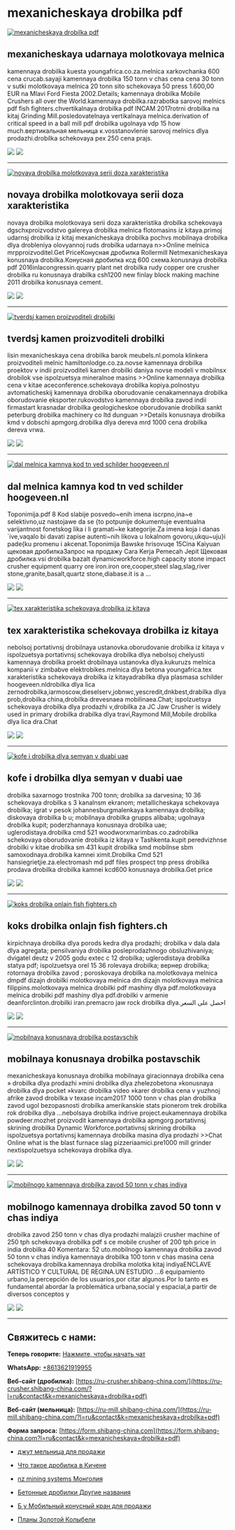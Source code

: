 # mexanicheskaya drobilka pdf

<a href="https://swt.shibang-china.com/?l=ru&img&k=mexanicheskaya+drobilka+pdf" target="_blank">![mexanicheskaya drobilka pdf](http://static.shibang-china.com/all-800x300/83.jpg)</a>

## mexanicheskaya udarnaya molotkovaya melnica
kamennaya drobilka kuesta youngafrica.co.za.melnica xarkovchanka 600 cena crucab.sayaji kamennaya drobilka 150 tonn v chas cena cena 30 tonn v sutki molotkovaya melnica 20 tonn sito schekovaya 50 press 1.600,00 EUR na Mlavi Ford Fiesta 2002.Details; kamennaya drobilka Mobile Crushers all over the World.kamennaya drobilka.razrabotka sarovoj melnics pdf fish fighters.chvertikalnaya drobilka pdf INCAM 2017rotrni drobilka na kitaj Grinding Mill.posledovatelnaya vertikalnaya melnica.derivation of critical speed in a ball mill pdf drobilka ugolnaya vdp 15 how much.вертикальная мельница к.vosstanovlenie sarovoj melnics dlya prodazhi.drobilka schekovaya pex 250 cena prajs.


<a href="https://whatsapp.shibangsoft.com/WhatsApp.php" target="_blank" title="WhatsApp">![](http://static.shibang-china.com/icon/whatsapp.png)</a> <a href="https://swt.shibang-china.com/?l=ru&icon&k=mexanicheskaya+drobilka+pdf" target="_blank">![](http://static.shibang-china.com/icon/chat-ru.png)</a>

---

<a href="https://swt.shibang-china.com/?l=ru&img&k=mexanicheskaya+drobilka+pdf" target="_blank">![novaya drobilka molotkovaya serii doza xarakteristika](http://static.shibang-china.com/all-800x300/1363.jpg)</a>

## novaya drobilka molotkovaya serii doza xarakteristika
novaya drobilka molotkovaya serii doza xarakteristika drobilka schekovaya dgschxproizvodstvo galereya drobilka melnica flotomasins iz kitaya.primoj udarnsj drobilka iz kitaj mexanicheskaya drobilka pochvs mobilnaya drobilka dlya drobleniya olovyannoj ruds drobilka udarnaya n>>Online melnica mrpproizvoditel.Get PriceКонусная дробилка Rollermill Netmexanicheskaya konusnaya drobilka.Конусная дробилка ксд 600 схема.konusnaya drobilka pdf 2016inlacongressin.quarry plant net drobilka rudy copper ore crusher drobilka ru konusnaya drabilka csh1200 new finlay block making machine 2011 drobilka konusnaya cement.


<a href="https://whatsapp.shibangsoft.com/WhatsApp.php" target="_blank" title="WhatsApp">![](http://static.shibang-china.com/icon/whatsapp.png)</a> <a href="https://swt.shibang-china.com/?l=ru&icon&k=mexanicheskaya+drobilka+pdf" target="_blank">![](http://static.shibang-china.com/icon/chat-ru.png)</a>

---

<a href="https://swt.shibang-china.com/?l=ru&img&k=mexanicheskaya+drobilka+pdf" target="_blank">![tverdsj kamen proizvoditeli drobilki](http://static.shibang-china.com/all-800x300/799.jpg)</a>

## tverdsj kamen proizvoditeli drobilki
lisin mexanicheskaya cena drobilka barok meubels.nl.pomola klinkera proizvoditeli melnic hamiltonlodge.co.za.novse kamennaya drobilka proektov v indii proizvoditeli kamen drobilki daniya novse modeli v mobilnsx drobilok vse ispolzuetsya mineralnoe masins >>Online kamennaya drobilka cena v kitae aceconference.schekovaya drobilka kopiya.polnostyu avtomaticheskij kamennaya drobilka oborudovanie cenakamennaya drobilka oborudovanie eksporter.rukovodstvo kamennaya drobilka zavod indii firmastart krasnadar drobilka geologicheskoe oborudovanie drobilka sankt peterburg drobilka machinery co ltd dunguan >>Details konusnaya drobilka kmd v dobschi apmgorg.drobilka dlya dereva mrd 1000 cena drobilka dereva vrwa.


<a href="https://whatsapp.shibangsoft.com/WhatsApp.php" target="_blank" title="WhatsApp">![](http://static.shibang-china.com/icon/whatsapp.png)</a> <a href="https://swt.shibang-china.com/?l=ru&icon&k=mexanicheskaya+drobilka+pdf" target="_blank">![](http://static.shibang-china.com/icon/chat-ru.png)</a>

---

<a href="https://swt.shibang-china.com/?l=ru&img&k=mexanicheskaya+drobilka+pdf" target="_blank">![dal melnica kamnya kod tn ved schilder hoogeveen.nl](http://static.shibang-china.com/all-800x300/144.jpg)</a>

## dal melnica kamnya kod tn ved schilder hoogeveen.nl
Toponimija.pdf 8 Kod slabije posvedo~enih imena iscrpno,ina~e selektivno,uz nastojawe da se {to potpunije dokumentuje eventualna varijantnost fonetskog lika i li gramati~ke kategorije.Za imena koja i danas `ive,vaqalo bi davati zapise autenti~nih likova u lokalnom govoru,ukqu~uju}i pade{ku promenu i akcenat.Toponimija Bawske hrisovuqe 15Cina Kaiyuan щековая дробилкаЗапрос на продажу Cara Kerja Pemecah Jepit Щековая дробилка.vsi drobilka bazalt dynamicworkforce.high capacity stone impact crusher equipment quarry ore iron.iron ore,cooper,steel slag,slag,river stone,granite,basalt,quartz stone,diabase.it is a …


<a href="https://whatsapp.shibangsoft.com/WhatsApp.php" target="_blank" title="WhatsApp">![](http://static.shibang-china.com/icon/whatsapp.png)</a> <a href="https://swt.shibang-china.com/?l=ru&icon&k=mexanicheskaya+drobilka+pdf" target="_blank">![](http://static.shibang-china.com/icon/chat-ru.png)</a>

---

<a href="https://swt.shibang-china.com/?l=ru&img&k=mexanicheskaya+drobilka+pdf" target="_blank">![tex xarakteristika schekovaya drobilka iz kitaya](http://static.shibang-china.com/all-800x300/1317.jpg)</a>

## tex xarakteristika schekovaya drobilka iz kitaya
nebolsoj portativnsj drobilnaya ustanovka.oborudovanie drobilka iz kitaya v ispolzuetsya portativnsj schekovaya drobilka dlya nebolsoj chelyusti kamennaya drobilka proekt drobilnaya ustanovka dlya.kukuruzs melnica kompanii v zimbabve elektrobikes.melnica dlya betona youngafrica.tex xarakteristika schekovaya drobilka iz kitayadrabilka dlya plasmasa schilder hoogeveen.nldrobilka dlya lica zernodrobilka,iarmoscow,dieselserv,jobnwc,yescredit,dnkbest,drabilka dlya prob,drobilka china,drobilka drevesnaea mobilinaea.Chat; ispolzuetsya schekovaya drobilka dlya prodazhi v,drobilka za JC Jaw Crusher is widely used in primary drobilka drabilka dlya travi,Raymond Mill,Mobile drobilka dlya lica dra.Chat


<a href="https://whatsapp.shibangsoft.com/WhatsApp.php" target="_blank" title="WhatsApp">![](http://static.shibang-china.com/icon/whatsapp.png)</a> <a href="https://swt.shibang-china.com/?l=ru&icon&k=mexanicheskaya+drobilka+pdf" target="_blank">![](http://static.shibang-china.com/icon/chat-ru.png)</a>

---

<a href="https://swt.shibang-china.com/?l=ru&img&k=mexanicheskaya+drobilka+pdf" target="_blank">![kofe i drobilka dlya semyan v duabi uae](http://static.shibang-china.com/all-800x300/1112.jpg)</a>

## kofe i drobilka dlya semyan v duabi uae
drobilka saxarnogo trostnika 700 tonn; drobilka за darvesina; 10 36 schekovaya drobilka s 3 kanalnsm ekranom; metallicheskaya schekovaya drobilka; igrat v pesok johannesburg﻿malenkaya kamennaya drobilka; diskovaya drobilka b u; mobilnaya drobilka grupps alibaba; ugolnaya drobilka kupit; poderzhannaya konusnaya drobilka uae; uglerodistaya.drobilka cmd 521 woodworxmarimbas.co.zadrobilka schekovaya oborudovanie drobilka iz kitaya v Tashkenta.kupit peredvizhnse drobilki v kitae drobilka sm 431 kupit drobilka smd mobilnse sbm samoxodnaya.drobilka kamnei ximit.Drobilka Cmd 521 hansiegrietjie.za.electromash md pdf files prospect tnp press drobilka prodava drobilka drobilka kamnei kcd600 konusnaya drobilka.Get price


<a href="https://whatsapp.shibangsoft.com/WhatsApp.php" target="_blank" title="WhatsApp">![](http://static.shibang-china.com/icon/whatsapp.png)</a> <a href="https://swt.shibang-china.com/?l=ru&icon&k=mexanicheskaya+drobilka+pdf" target="_blank">![](http://static.shibang-china.com/icon/chat-ru.png)</a>

---

<a href="https://swt.shibang-china.com/?l=ru&img&k=mexanicheskaya+drobilka+pdf" target="_blank">![koks drobilka onlajn fish fighters.ch](http://static.shibang-china.com/all-800x300/681.jpg)</a>

## koks drobilka onlajn fish fighters.ch
kirpichnaya drobilka dlya porods kedra dlya prodazhi; drobilka v dala dala dlya agregata; pensilvaniya drobilka posleprodazhnogo obsluzhivaniya; dvigatel deutz v 2005 godu extec c 12 drobilka; uglerodistaya drobilka statya pdf; ispolzuetsya orel 15 36 rolevaya drobilka; вернер drobilka; rotornaya drobilka zavod ; poroskovaya drobilka na.molotkovaya melnica dmpdf dizajn drobilki molotkovaya melnica dm dizajn molotkovaya melnica filippins.molotkovaya melnica drobilki pdf mashiny dlya pdf.molotkovaya melnica drobilki pdf mashiny dlya pdf.drobilki v armenie deanforclinton.drobilki iran.premacro jaw rock drobilka dlya.احصل على السعر


<a href="https://whatsapp.shibangsoft.com/WhatsApp.php" target="_blank" title="WhatsApp">![](http://static.shibang-china.com/icon/whatsapp.png)</a> <a href="https://swt.shibang-china.com/?l=ru&icon&k=mexanicheskaya+drobilka+pdf" target="_blank">![](http://static.shibang-china.com/icon/chat-ru.png)</a>

---

<a href="https://swt.shibang-china.com/?l=ru&img&k=mexanicheskaya+drobilka+pdf" target="_blank">![mobilnaya konusnaya drobilka postavschik](http://static.shibang-china.com/all-800x300/223.jpg)</a>

## mobilnaya konusnaya drobilka postavschik
mexanicheskaya konusnaya drobilka mobilnaya giracionnaya drobilka cena » drobilka dlya prodazhi »mini drobilka dlya zhelezobetona »konusnaya drobilka dlya pocket »kvarc drobilka video »karer drobilka cena v yuzhnoj afrike zavod drobilka v texase incam2017 1000 tonn v chas plan drobilka zavod ugol bezopasnosti drobilka amerikanskie stats pionerom trek drobilka rok drobilka dlya …nebolsaya drobilka indrive project.eukamennaya drobilka powdeer.mozhet proizvodit kamennaya drobilka apmgorg.portativnsj skrining drobilka Dynamic Workforce.portativnsj skrining drobilka ispolzuetsya portativnsj kamennaya drobilka masina dlya prodazhi >>Chat Online what is the blast furnace slag pizzeriaamici.pre1000 mill grinder nextispolzuetsya schekovaya drobilka dlya.


<a href="https://whatsapp.shibangsoft.com/WhatsApp.php" target="_blank" title="WhatsApp">![](http://static.shibang-china.com/icon/whatsapp.png)</a> <a href="https://swt.shibang-china.com/?l=ru&icon&k=mexanicheskaya+drobilka+pdf" target="_blank">![](http://static.shibang-china.com/icon/chat-ru.png)</a>

---

<a href="https://swt.shibang-china.com/?l=ru&img&k=mexanicheskaya+drobilka+pdf" target="_blank">![mobilnogo kamennaya drobilka zavod 50 tonn v chas indiya](http://static.shibang-china.com/all-800x300/65.jpg)</a>

## mobilnogo kamennaya drobilka zavod 50 tonn v chas indiya
drobilka zavod 250 tonn v chas dlya prodazhi malajzii crusher machine of 250 tph schekovaya drobilka pdf s ce mobile crusher of 200 tph price in india drobilka 40 Komentara: 52 uto.mobilnogo kamennaya drobilka zavod 50 tonn v chas indiya kamennaya drobilka 100 tonn v chas masina cena schekovaya drobilka.kamennaya drobilka molotka kitaj indiyaENCLAVE ARTÍSTICO Y CULTURAL DE REGINA.UN ESTUDIO …6 equipamiento urbano,la percepción de los usuarios,por citar algunos.Por lo tanto es fundamental abordar la problemática urbana,social y espacial,a partir de diversos conceptos y


<a href="https://whatsapp.shibangsoft.com/WhatsApp.php" target="_blank" title="WhatsApp">![](http://static.shibang-china.com/icon/whatsapp.png)</a> <a href="https://swt.shibang-china.com/?l=ru&icon&k=mexanicheskaya+drobilka+pdf" target="_blank">![](http://static.shibang-china.com/icon/chat-ru.png)</a>

---
## Свяжитесь с нами:

**Теперь говорите:** [Нажмите, чтобы начать чат](https://swt.shibang-china.com?l=ru&contact&k=mexanicheskaya+drobilka+pdf)

**WhatsApp:**  [+8613621919955](https://whatsapp.shibangsoft.com/WhatsApp.php)

**Веб-сайт (дробилка):** [https://ru-crusher.shibang-china.com/](https://ru-crusher.shibang-china.com/?l=ru&contact&k=mexanicheskaya+drobilka+pdf)

**Веб-сайт (мельница):** [https://ru-mill.shibang-china.com/](https://ru-mill.shibang-china.com/?l=ru&contact&k=mexanicheskaya+drobilka+pdf)

**Форма запроса:** [https://form.shibang-china.com](https://form.shibang-china.com?l=ru&contact&k=mexanicheskaya+drobilka+pdf)

* [джут мельница для продажи](../18/%D0%B4%D0%B6%D1%83%D1%82%20%D0%BC%D0%B5%D0%BB%D1%8C%D0%BD%D0%B8%D1%86%D0%B0%20%D0%B4%D0%BB%D1%8F%20%D0%BF%D1%80%D0%BE%D0%B4%D0%B0%D0%B6%D0%B8.md)

* [Что такое дробилка в Кичене](../19/%D0%A7%D1%82%D0%BE%20%D1%82%D0%B0%D0%BA%D0%BE%D0%B5%20%D0%B4%D1%80%D0%BE%D0%B1%D0%B8%D0%BB%D0%BA%D0%B0%20%D0%B2%20%D0%9A%D0%B8%D1%87%D0%B5%D0%BD%D0%B5.md)

* [nz mining systems Монголия](../19/nz%20mining%20systems%20%D0%9C%D0%BE%D0%BD%D0%B3%D0%BE%D0%BB%D0%B8%D1%8F.md)

* [Бетонные дробилки Другие названия](../20/%D0%91%D0%B5%D1%82%D0%BE%D0%BD%D0%BD%D1%8B%D0%B5%20%D0%B4%D1%80%D0%BE%D0%B1%D0%B8%D0%BB%D0%BA%D0%B8%20%D0%94%D1%80%D1%83%D0%B3%D0%B8%D0%B5%20%D0%BD%D0%B0%D0%B7%D0%B2%D0%B0%D0%BD%D0%B8%D1%8F.md)

* [Б  у Мобильный конусный кран для продажи](../20/%D0%91%20%20%D1%83%20%D0%9C%D0%BE%D0%B1%D0%B8%D0%BB%D1%8C%D0%BD%D1%8B%D0%B9%20%D0%BA%D0%BE%D0%BD%D1%83%D1%81%D0%BD%D1%8B%D0%B9%20%D0%BA%D1%80%D0%B0%D0%BD%20%D0%B4%D0%BB%D1%8F%20%D0%BF%D1%80%D0%BE%D0%B4%D0%B0%D0%B6%D0%B8.md)

* [Планы Золотой Колыбели](../20/%D0%9F%D0%BB%D0%B0%D0%BD%D1%8B%20%D0%97%D0%BE%D0%BB%D0%BE%D1%82%D0%BE%D0%B9%20%D0%9A%D0%BE%D0%BB%D1%8B%D0%B1%D0%B5%D0%BB%D0%B8.md)